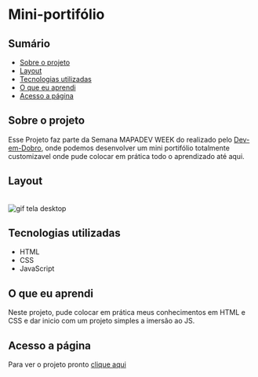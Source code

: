 # Mini-portifólio


## Sumário

  - [Sobre o projeto](#sobreoprojeto)
  - [Layout](#layout)
  - [Tecnologias utilizadas](#tecnologias-utilizadas)
  - [O que eu aprendi](#o-que-eu-aprendi)
  - [Acesso a página](#acesso-a-página)

## Sobre o projeto

 Esse Projeto faz parte da Semana MAPADEV WEEK do realizado pelo   [Dev-em-Dobro](https://www.youtube.com/c/DevemDobro "Site da DevSuperior"), onde podemos desenvolver um mini portifólio totalmente customizavel onde pude colocar em prática todo o aprendizado até aqui.


 ## Layout 

<br>

  <img src="./src/gifs.readme/desktop-preview.gif" alt= "gif tela desktop">


## Tecnologias utilizadas

- HTML 
- CSS 
- JavaScript

## O que eu aprendi
Neste projeto, pude colocar em prática meus conhecimentos em HTML e CSS e dar inicio com um projeto simples a imersão ao JS. 


## Acesso a página

Para ver o projeto pronto [clique aqui ](https://claricassia.github.io/Landing-Page-Huddle/)




